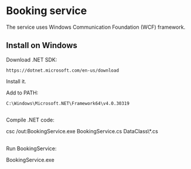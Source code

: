 # Booking service

The service uses Windows Communication Foundation (WCF) framework.

## Install on Windows

Download .NET SDK:

`https://dotnet.microsoft.com/en-us/download`

Install it.

Add to PATH:

`C:\Windows\Microsoft.NET\Framework64\v4.0.30319`

##

Compile .NET code:

csc /out:BookingService.exe BookingService.cs DataClass\\*.cs

##

Run BookingService:

BookingService.exe
